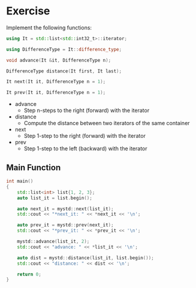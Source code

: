 # Exercise

Implement the following functions:

```cpp
using It = std::list<std::int32_t>::iterator;

using DifferenceType = It::difference_type;

void advance(It &it, DifferenceType n);

DifferenceType distance(It first, It last);

It next(It it, DifferenceType n = 1);

It prev(It it, DifferenceType n = 1);
```

- advance
  - Step n-steps to the right (forward) with the iterator
- distance
  - Compute the distance between two iterators of the same container
- next
  - Step 1-step to the right (forward) with the iterator
- prev
  - Step 1-step to the left (backward) with the iterator

## Main Function

```cpp
int main()
{
    std::list<int> list{1, 2, 3};
    auto list_it = list.begin();

    auto next_it = mystd::next(list_it);
    std::cout << "*next_it: " << *next_it << '\n';

    auto prev_it = mystd::prev(next_it);
    std::cout << "*prev_it: " << *prev_it << '\n';

    mystd::advance(list_it, 2);
    std::cout << "advance: " << *list_it << '\n';

    auto dist = mystd::distance(list_it, list.begin());
    std::cout << "distance: " << dist << '\n';

    return 0;
}
```
